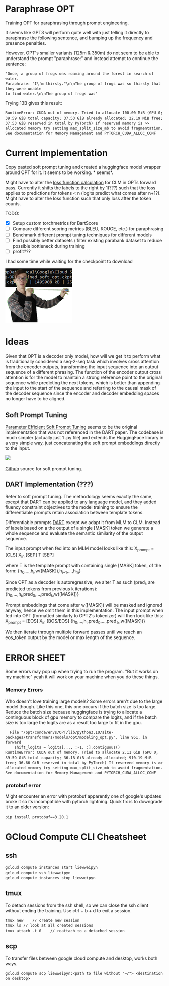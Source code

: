 # Paraphrase OPT

Training OPT for paraphrasing through prompt engineering.

It seems like GPT3 will perform quite well with just telling it directly to paraphrase the following sentence, and
bumping up the frequency and presence penalties.

However, OPT's smaller variants (125m & 350m) do not seem to be able to understand the prompt "paraphrase:" and instead
attempt to continue the sentence:

```
'Once, a group of frogs was roaming around the forest in search of water. 
Paraphrase: "I\'m thirsty."\n\nThe group of frogs was so thirsty that they were unable 
to find water.\n\nThe group of frogs was'
```

Trying 13B gives this result:
```
RuntimeError: CUDA out of memory. Tried to allocate 100.00 MiB (GPU 0; 39.59 GiB total capacity; 37.53 GiB already allocated; 22.19 MiB free; 37.53 GiB reserved in total by PyTorch) If reserved memory is >> allocated memory try setting max_split_size_mb to avoid fragmentation.  See documentation for Memory Management and PYTORCH_CUDA_ALLOC_CONF
```

# Current Implementation

Copy pasted soft prompt tuning and created a huggingface model wrapper around OPT for it. It seems to be working. *
seems*.

Might have to alter
the [loss function calculation](https://github.com/huggingface/transformers/blob/main/src/transformers/models/opt/modeling_opt.py#L923)
for CLM in OPTs forward pass. Currently it shifts the labels to the right by 1(???) such that the loss applies to
predictions for tokens < n (logits predict what comes after n+1?). Might have to alter the loss function such that only
loss after the <sep> token counts.

TODO:
- [x] Setup custom torchmetrics for BartScore
- [ ] Compare different scoring metrics (BLEU, ROUGE, etc.) for paraphrasing
- [ ] Benchmark different prompt tuning techniques for different models
- [ ] Find possibly better datasets / filter existing parabank dataset to reduce possible bottleneck during training
- [ ] profit???

I had some time while waiting for the checkpoint to download

![](images/thats_quite_big.png)

# Ideas

Given that OPT is a decoder only model, how will we get it to perform what is traditionally considered a seq-2-seq task
which involves cross attention from the encoder outputs, transforming the input sequence into an output sequence of a
different phrasing. The function of the encoder output cross attention is for the model to maintain a strong reference
point to the original sequence while predicting the next tokens, which is better than appending the input to the start
of the sequence and referring to the causal mask of the decoder sequence since the encoder and decoder embedding spaces
no longer have to be aligned.

## Soft Prompt Tuning

[Parameter Efficient Soft Prompt Tuning](https://arxiv.org/pdf/2104.08691.pdf) seems to be the original implementation
that was not referenced in the DART paper. The codebase is much simpler (actually just 1 .py file) and extends the
HuggingFace library in a very simple way, just concatenating the soft prompt embeddings directly to the input.

<img src="https://github.com/kipgparker/soft-prompt-tuning/blob/main/soft_embedding.png?raw=true" width=300/>

[Github](https://github.com/kipgparker/soft-prompt-tuning) source for soft prompt tuning.

## DART Implementation (???)

Refer to soft prompt tuning. The methodology seems exactly the same, except that DART can be applied to any language
model, and they added fluency constraint objectives to the model training to ensure the differentiable prompts retain
association between template tokens.

Differentiable prompts [DART](https://arxiv.org/pdf/2108.13161.pdf) except we adapt it from MLM to CLM. Instead of
labels based on a the output of a single [MASK] token we generate a whole sequence and evaluate the semantic similarity
of the output sequence.

The input prompt when fed into an MLM model looks like this:
X<sub>prompt</sub> = [CLS] X<sub>in</sub> [SEP] T [SEP]

where T is the template prompt with containing single [MASK] token, of the form:
{h<sub>0</sub>,...,h<sub>i</sub>,w([MASK]),h<sub>i+1</sub>,...,h<sub>m</sub>}

Since OPT as a decoder is autoregressive, we alter T as such (pred<sub>k</sub> are predicted tokens from previous k
iterations):
{h<sub>0</sub>,...,h<sub>i</sub>,pred<sub>0</sub>,...,pred<sub>k</sub>,w([MASK])}

Prompt embeddings that come after w([MASK]) will be masked and ignored anyway, hence we omit them in this
implementation. The input prompt when fed into OPT (formatted similarly to GPT2's tokenizer) will then look like this:
X<sub>prompt</sub> = [EOS] X<sub>in</sub> [BOS/EOS] {h<sub>0</sub>,...,h<sub>i</sub>,pred<sub>0</sub>,...,pred<sub>
k</sub>,w([MASK])}

We then iterate through multiple forward passes until we reach an eos_token output by the model or max length of the
sequence.

# ERROR SHEET

Some errors may pop up when trying to run the program. "But it works on my machine" yeah it will work on your machine
when you do these things.

### Memory Errors
Who doesn't love training large models? Some errors aren't due to the large model though. Like this one, this one occurs
if the batch size is too large. Reduce the batch size because huggingface is trying to allocate a continguous block of
gpu memory to compare the logits, and if the batch size is too large the logits are as a result too large to fit in the
gpu.

```commandline
  File "/opt/conda/envs/OPT/lib/python3.10/site-packages/transformers/models/opt/modeling_opt.py", line 951, in forward
    shift_logits = logits[..., :-1, :].contiguous()
RuntimeError: CUDA out of memory. Tried to allocate 2.11 GiB (GPU 0; 39.59 GiB total capacity; 36.18 GiB already allocated; 910.19 MiB free; 36.66 GiB reserved in total by PyTorch) If reserved memory is >> allocated memory try setting max_split_size_mb to avoid fragmentation.  See documentation for Memory Management and PYTORCH_CUDA_ALLOC_CONF
```


### protobuf error

Might encounter an error with protobuf apparently one of google's updates broke it so its incompatible with pytorch
lightning. Quick fix is to downgrade it to an older version:

```buildoutcfg
pip install protobuf==3.20.1
```

# GCloud Compute CLI Cheatsheet

## ssh
```commandline
gcloud compute instances start liewweipyn
gcloud compute ssh liewweipyn
gcloud compute instances stop liewweipyn
```

## tmux
To detach sessions from the ssh shell, so we can close the ssh client without ending the training.
Use ctrl + b + d to exit a session.
```commandline
tmux new    // create new session
tmux ls // look at all created sessions
tmux attach -t 0    // reattach to a detached session
```

## scp
To transfer files between google cloud compute and desktop, works both ways.
```
gcloud compute scp liewweipyn:<path to file without "~/"> <destination on desktop>
```
